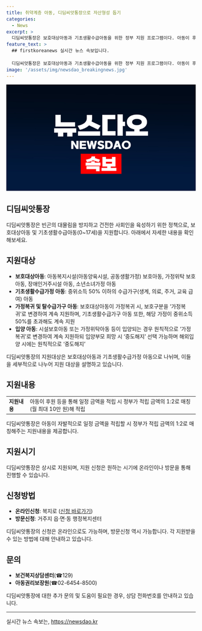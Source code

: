 ```yaml
---
title: 취약계층 아동, 디딤씨앗통장으로 자산형성 돕기
categories:
  - News
excerpt: >
  디딤씨앗통장은 보호대상아동과 기초생활수급아동을 위한 정부 지원 프로그램이다. 아동이 후원 등을 통해 일정 금액을 적립하면 정부가 적립 금액의 1:2로 매칭해준다. 지원대상은 아동복지시설 보호아동, 가정위탁 보호아동, 기초생활수급가정 아동 등이며, 온라인 또는 방문을 통해 신청할 수 있다. 이 프로그램을 통해 빈곤의 대물림을 방지하고 건전한 사회를 육성하는데 일조한다. (150자)
feature_text: >
  ## firstkoreanews 실시간 뉴스 속보입니다.

  디딤씨앗통장은 보호대상아동과 기초생활수급아동을 위한 정부 지원 프로그램이다. 아동이 후원 등을 통해 일정 금액을 적립하면 정부가 적립 금액의 1:2로 매칭해준다. 지원대상은 아동복지시설 보호아동, 가정위탁 보호아동, 기초생활수급가정 아동 등이며, 온라인 또는 방문을 통해 신청할 수 있다. 이 프로그램을 통해 빈곤의 대물림을 방지하고 건전한 사회를 육성하는데 일조한다. (150자)
image: '/assets/img/newsdao_breakingnews.jpg'
---
```


<p><img src="/assets/img/newsdao_breakingnews.jpg" alt="firstkoreanews 속보" /></p>

<h2 data-ke-size="size26">디딤씨앗통장</h2>

<p data-ke-size="size16">디딤씨앗통장은 빈곤의 대물림을 방지하고 건전한 사회인을 육성하기 위한 정책으로, 보호대상아동 및 기초생활수급아동(0~17세)을 지원합니다. 아래에서 자세한 내용을 확인해보세요.</p>

<h2>지원대상</h2>

<ul>
    <li><b>보호대상아동</b>: 아동복지시설(아동양육시설, 공동생활가정) 보호아동, 가정위탁 보호아동, 장애인거주시설 아동, 소년소녀가정 아동</li>
    <li><b>기초생활수급가정 아동</b>: 중위소득 50% 이하의 수급가구(생계, 의료, 주거, 교육 급여) 아동</li>
    <li><b>가정복귀 및 탈수급가구 아동</b>: 보호대상아동이 가정복귀 시, 보호구분을 ‘가정복귀’로 변경하여 계속 지원하며, 기초생활수급가구 아동 또한, 해당 가정이 중위소득 50%를 초과해도 계속 지원</li>
    <li><b>입양 아동</b>: 시설보호아동 또는 가정위탁아동 등이 입양되는 경우 원칙적으로 ‘가정복귀’로 변경하여 계속 지원하되 입양부모 희망 시 ‘중도해지’ 선택 가능하며 해외입양 시에는 원칙적으로 ‘중도해지’</li>
</ul>

<p data-ke-size="size16">디딤씨앗통장의 지원대상은 보호대상아동과 기초생활수급가정 아동으로 나뉘며, 이들을 세부적으로 나누어 지원 대상을 설명하고 있습니다.</p>

<h2>지원내용</h2>

<table>
    <tr>
        <td><b>지원내용</b></td>
        <td>아동이 후원 등을 통해 일정 금액을 적립 시 정부가 적립 금액의 1:2로 매칭(월 최대 10만 원)해 적립</td>
    </tr>
</table>

<p data-ke-size="size16">디딤씨앗통장은 아동이 자발적으로 일정 금액을 적립할 시 정부가 적립 금액의 1:2로 매칭해주는 지원내용을 제공합니다.</p>

<h2>지원시기</h2>

<p data-ke-size="size16">디딤씨앗통장은 상시로 지원되며, 지원 신청은 원하는 시기에 온라인이나 방문을 통해 진행할 수 있습니다.</p>

<h2>신청방법</h2>

<ul>
    <li><b>온라인신청</b>: 복지로 (<a href="https://www.bokjiro.go.kr/nwel/welfareinfo/famChildhospzInfo.do" target="_blank" rel="noopener">신청 바로가기</a>)</li>
    <li><b>방문신청</b>: 거주지 읍·면·동 행정복지센터</li>
</ul>

<p data-ke-size="size16">디딤씨앗통장의 신청은 온라인으로도 가능하며, 방문신청 역시 가능합니다. 각 지원받을 수 있는 방법에 대해 안내하고 있습니다.</p>

<h2>문의</h2>

<ul>
    <li><b>보건복지상담센터</b>(☎129)</li>
    <li><b>아동권리보장원</b>(☎02-6454-8500)</li>
</ul>

<p data-ke-size="size16">디딤씨앗통장에 대한 추가 문의 및 도움이 필요한 경우, 상담 전화번호를 안내하고 있습니다.</p>

<hr>

<p data-ke-size="size16"></p>
실시간 뉴스 속보는, <a href="https://newsdao.kr" rel="dofollow">https://newsdao.kr</a>


